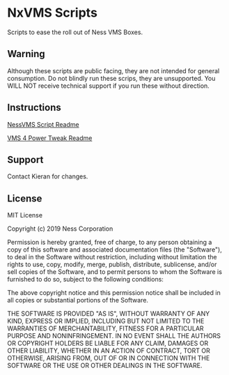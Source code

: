 # NxVMS Scripts

Scripts to ease the roll out of Ness VMS Boxes. 

## Warning
Although these scripts are public facing, they are not intended for general consumption. Do not blindly run these scrips, they are unsupported. 
You WILL NOT receive technical support if you run these without direction.

## Instructions
[NessVMS Script Readme](https://github.com/kvellaNess/NxVMS/blob/master/nessvmssetup.README.md)

[VMS 4 Power Tweak Readme](https://github.com/kvellaNess/NxVMS/blob/master/vms4power.README.md)


## Support
Contact Kieran for changes.

## License
MIT License

Copyright (c) 2019 Ness Corporation

Permission is hereby granted, free of charge, to any person obtaining a copy
of this software and associated documentation files (the "Software"), to deal
in the Software without restriction, including without limitation the rights
to use, copy, modify, merge, publish, distribute, sublicense, and/or sell
copies of the Software, and to permit persons to whom the Software is
furnished to do so, subject to the following conditions:

The above copyright notice and this permission notice shall be included in all
copies or substantial portions of the Software.

THE SOFTWARE IS PROVIDED "AS IS", WITHOUT WARRANTY OF ANY KIND, EXPRESS OR
IMPLIED, INCLUDING BUT NOT LIMITED TO THE WARRANTIES OF MERCHANTABILITY,
FITNESS FOR A PARTICULAR PURPOSE AND NONINFRINGEMENT. IN NO EVENT SHALL THE
AUTHORS OR COPYRIGHT HOLDERS BE LIABLE FOR ANY CLAIM, DAMAGES OR OTHER
LIABILITY, WHETHER IN AN ACTION OF CONTRACT, TORT OR OTHERWISE, ARISING FROM,
OUT OF OR IN CONNECTION WITH THE SOFTWARE OR THE USE OR OTHER DEALINGS IN THE
SOFTWARE.
